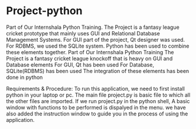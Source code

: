 # Project-python
Part of Our Internshala Python Training.
The Project is a fantasy league cricket prototype that mainly uses GUI and Relational Database Management Systems.
For GUI part of the project, Qt designer was used.
For RDBMS, we used the SQLite system.
Python has been used to combine these elements together.
Part of Our Internshala Python Training
The Project is a fantasy cricket league knockoff that is heavy on GUI and Database elements
For GUI, Qt has been used 
For Database, SQLite(RDBMS) has been used
The integration of these elements has been done in python

Requirements & Procedure:
   To run this application, we need to first install python in your laptop or pc.
   The main file project.py is basic file to which all the other files are imported.
   If we run project.py in the python shell, A basic window with functions to be performed is dispalyed in the menu.
   we have also added the instruction window to guide you in the process of using the application.
   
